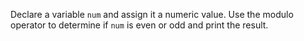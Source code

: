 Declare a variable `num` and assign it a numeric value.
Use the modulo operator to determine if `num` is even or odd and print the result.

